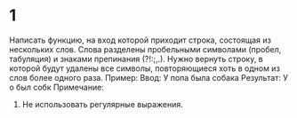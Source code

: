 # 1
Написать функцию, на вход которой приходит строка, состоящая из нескольких слов. Слова
разделены пробельными символами (пробел, табуляция) и знаками препинания (?!:;,.). Нужно
вернуть строку, в которой будут удалены все символы, повторяющиеся хоть в одном из слов более
одного раза.
Пример:
Ввод: У попа была собака
Результат: У о был собк
Примечание:
1. Не использовать регулярные выражения.
